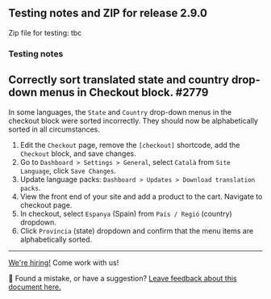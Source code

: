 ## Testing notes and ZIP for release 2.9.0

Zip file for testing: tbc

### Testing notes
## Correctly sort translated state and country drop-down menus in Checkout block. #2779
In some languages, the `State` and `Country` drop-down menus in the checkout block were sorted incorrectly. They should now be alphabetically sorted in all circumstances.

1. Edit the `Checkout` page, remove the `[checkout]`  shortcode, add the `Checkout` block, and save changes.
1. Go to `Dashboard > Settings > General`, select `Català` from `Site Language`, click `Save Changes`.
1. Update language packs: `Dashboard > Updates > Download translation packs`.
1. View the front end of your site and add a product to the cart. Navigate to checkout page.
1. In checkout, select `Espanya` (Spain) from `País / Regió` (country) dropdown.
1. Click `Província` (state) dropdown and confirm that the menu items are alphabetically sorted.


<!-- FEEDBACK -->
---

[We're hiring!](https://woocommerce.com/careers/) Come work with us!

🐞 Found a mistake, or have a suggestion? [Leave feedback about this document here.](https://github.com/woocommerce/woocommerce-gutenberg-products-block/issues/new?assignees=&labels=type%3A+documentation&template=--doc-feedback.md&title=Feedback%20on%20./docs/testing/releases/290.md)
<!-- /FEEDBACK -->

